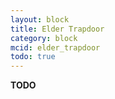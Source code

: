 ```yaml
---
layout: block
title: Elder Trapdoor
category: block
mcid: elder_trapdoor
todo: true
---
```



**TODO**
